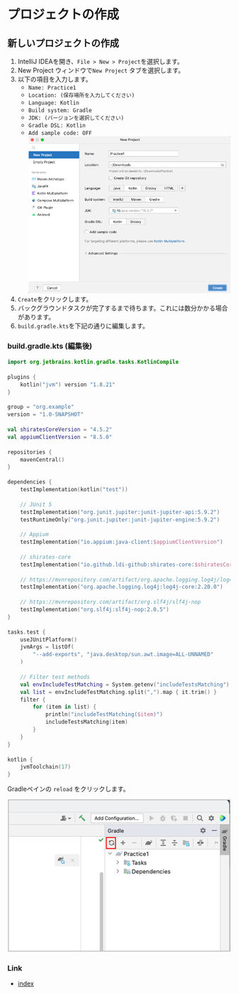 # プロジェクトの作成

## 新しいプロジェクトの作成

1. IntelliJ IDEAを開き、`File > New > Project`を選択します。
1. New Project ウィンドウで`New Project` タブを選択します。
1. 以下の項目を入力します。
    - `Name: Practice1`
    - `Location: (保存場所を入力してください)`
    - `Language: Kotlin`
    - `Build system: Gradle`
    - `JDK: (バージョンを選択してください)`
    - `Gradle DSL: Kotlin`
    - `Add sample code: OFF`
      <br>![](../_images/new_project.png)
1. `Create`をクリックします。
1. バックグラウンドタスクが完了するまで待ちます。これには数分かかる場合があります。
1. `build.gradle.kts`を下記の通りに編集します。

### build.gradle.kts (編集後)

```kotlin
import org.jetbrains.kotlin.gradle.tasks.KotlinCompile

plugins {
    kotlin("jvm") version "1.8.21"
}

group = "org.example"
version = "1.0-SNAPSHOT"

val shiratesCoreVersion = "4.5.2"
val appiumClientVersion = "8.5.0"

repositories {
    mavenCentral()
}

dependencies {
    testImplementation(kotlin("test"))

    // JUnit 5
    testImplementation("org.junit.jupiter:junit-jupiter-api:5.9.2")
    testRuntimeOnly("org.junit.jupiter:junit-jupiter-engine:5.9.2")

    // Appium
    testImplementation("io.appium:java-client:$appiumClientVersion")

    // shirates-core
    testImplementation("io.github.ldi-github:shirates-core:$shiratesCoreVersion")

    // https://mvnrepository.com/artifact/org.apache.logging.log4j/log4j-core
    testImplementation("org.apache.logging.log4j:log4j-core:2.20.0")

    // https://mvnrepository.com/artifact/org.slf4j/slf4j-nop
    testImplementation("org.slf4j:slf4j-nop:2.0.5")
}

tasks.test {
    useJUnitPlatform()
    jvmArgs = listOf(
        "--add-exports", "java.desktop/sun.awt.image=ALL-UNNAMED"
    )

    // Filter test methods
    val envIncludeTestMatching = System.getenv("includeTestsMatching") ?: "*"
    val list = envIncludeTestMatching.split(",").map { it.trim() }
    filter {
        for (item in list) {
            println("includeTestMatching($item)")
            includeTestsMatching(item)
        }
    }
}

kotlin {
    jvmToolchain(17)
}
```

Gradleペインの `reload` をクリックします。

![](../_images/gradle_refresh.png)

### Link

- [index](../../index_ja.md)


